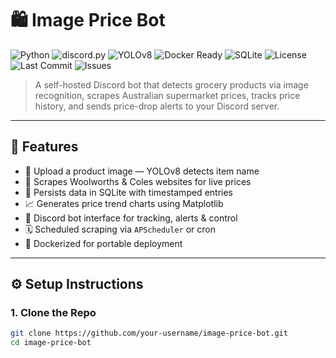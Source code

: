 # 🛍️ Image Price Bot

![Python](https://img.shields.io/badge/Python-3.11-blue?logo=python)
![discord.py](https://img.shields.io/badge/discord.py-2.x-green?logo=discord)
![YOLOv8](https://img.shields.io/badge/YOLOv8-ImageDetection-orange?logo=openai)
![Docker Ready](https://img.shields.io/badge/Docker-ready-blue?logo=docker)
![SQLite](https://img.shields.io/badge/SQLite-Database-lightgrey?logo=sqlite)
![License](https://img.shields.io/github/license/your-username/image-price-bot.svg)
![Last Commit](https://img.shields.io/github/last-commit/your-username/image-price-bot)
![Issues](https://img.shields.io/github/issues/your-username/image-price-bot)

> A self-hosted Discord bot that detects grocery products via image recognition, scrapes Australian supermarket prices, tracks price history, and sends price-drop alerts to your Discord server.

---

## 🔧 Features

- 📸 Upload a product image — YOLOv8 detects item name
- 🛒 Scrapes Woolworths & Coles websites for live prices
- 🧠 Persists data in SQLite with timestamped entries
- 📈 Generates price trend charts using Matplotlib
- 💬 Discord bot interface for tracking, alerts & control
- 🗓️ Scheduled scraping via `APScheduler` or cron
- 🐳 Dockerized for portable deployment

---

## ⚙️ Setup Instructions

### 1. Clone the Repo
```bash
git clone https://github.com/your-username/image-price-bot.git
cd image-price-bot